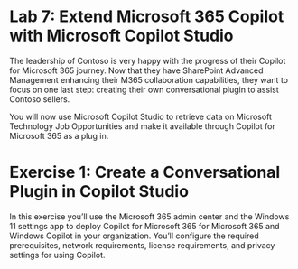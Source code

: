 <!--
---
title: 'Lab 7 Exercise 1: Create a Conversational Plugin in Copilot Studio'
layout: default
nav_order: 19
has_children: true
---
-->

# Lab 7: Extend Microsoft 365 Copilot with Microsoft Copilot Studio

The leadership of Contoso is very happy with the progress of their Copilot for Microsoft 365 journey. Now that they have SharePoint Advanced Management enhancing their M365 collaboration capabilities, they want to focus on one last step: creating their own conversational plugin to assist Contoso sellers. 

You will now use Microsoft Copilot Studio to retrieve data on Microsoft Technology Job Opportunities and make it available through Copilot for Microsoft 365 as a plug in. 

# Exercise 1: Create a Conversational Plugin in Copilot Studio 

In this exercise you’ll use the Microsoft 365 admin center and the Windows 11 settings app to deploy Copilot for Microsoft 365 for Microsoft 365 and Windows Copilot in your organization. You’ll configure the required prerequisites, network requirements, license requirements, and privacy settings for using Copilot.
